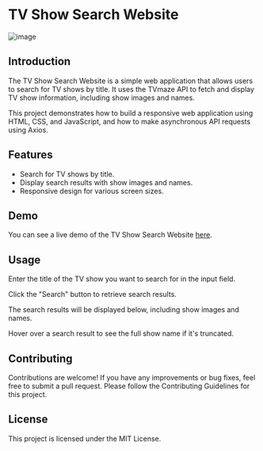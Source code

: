 # TV Show Search Website

![image](https://github.com/vishal-phoenix/TV-Show-Search/assets/100995024/a3565932-2cdd-4ade-8369-20355a193c88)


## Introduction

The TV Show Search Website is a simple web application that allows users to search for TV shows by title. It uses the TVmaze API to fetch and display TV show information, including show images and names.

This project demonstrates how to build a responsive web application using HTML, CSS, and JavaScript, and how to make asynchronous API requests using Axios.

## Features

- Search for TV shows by title.
- Display search results with show images and names.
- Responsive design for various screen sizes.

## Demo

You can see a live demo of the TV Show Search Website [here](https://your-demo-url.com).


## Usage
Enter the title of the TV show you want to search for in the input field.

Click the "Search" button to retrieve search results.

The search results will be displayed below, including show images and names.

Hover over a search result to see the full show name if it's truncated.

## Contributing
Contributions are welcome! If you have any improvements or bug fixes, feel free to submit a pull request. Please follow the Contributing Guidelines for this project.

## License
This project is licensed under the MIT License.
